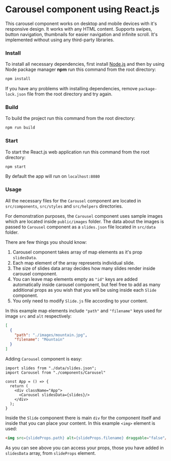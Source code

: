 # Carousel component using React.js

This carousel component works on desktop and mobile devices with it's responsive design. It works with any HTML content. Supports swipes, button navigation, thumbnails for easier navigation and infinite scroll. It's implemented without using any third-party libraries.

### Install

To install all necessary dependencies, first install [Node.js](https://nodejs.org/en/) and then by using Node package manager **npm** run this command from the root directory:
```bash
npm install
```
If you have any problems with installing dependencies, remove `package-lock.json` file from the root directory and try again.

### Build

To build the project run this command from the root directory:
```bash
npm run build
```

### Start

To start the React.js web application run this command from the root directory:
```bash
npm start
```
By default the app will run on `localhost:8080`

### Usage

All the necessary files for the `Carousel` component are located in `src/components`, `src/styles` and `src/helpers` directories.

For demonstration purposes, the `Carousel` component uses sample images which are located inside `public/images` folder. The data about the images is passed to `Carousel` component as a `slides.json` file located in `src/data` folder.

There are few things you should know:

1. Carousel component takes array of map elements as it's prop `slidesData`.
2. Each map element of the array represents individual slide.
3. The size of slides data array decides how many slides render inside carousel component.
4. You can leave map elements empty as `"id"` keys are added automatically inside carousel component, but feel free to add as many additional props as you wish that you will be using inside each `Slide` component.
5. You only need to modify `Slide.js` file according to your content.

In this example map elements include `"path"` and `"filename"` keys used for image `src` and `alt` respectively:
```JSON
[
  {
    "path": "./images/mountain.jpg",
    "filename": "Mountain"
  }
]
```

Adding `Carousel` component is easy:
```JSX
import slides from "./data/slides.json";
import Carousel from "./components/Carousel"

const App = () => {
  return (
    <div className="App">
      <Carousel slidesData={slides}/>
    </div>
  );
}
```

Inside the `Slide` component there is main `div` for the component itself and inside that you can place your content. In this example `<img>` element is used:
```HTML
<img src={slideProps.path} alt={slideProps.filename} draggable="false"/>
```
As you can see above you can access your props, those you have added in `slidesData` array, from `slideProps` element.
